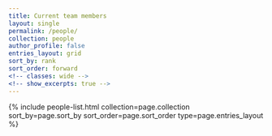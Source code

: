 ```yaml
---
title: Current team members
layout: single
permalink: /people/
collection: people
author_profile: false
entries_layout: grid
sort_by: rank
sort_order: forward
<!-- classes: wide -->
<!-- show_excerpts: true -->
---
```


<section class="page__content cf">
<div class="entries-{{ entries_layout }}">
  {% include people-list.html collection=page.collection sort_by=page.sort_by sort_order=page.sort_order type=page.entries_layout %}
</div>
</section>
